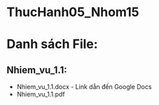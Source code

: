 # ThucHanh05_Nhom15

# Danh sách File:

## Nhiem_vu_1.1:
- Nhiem_vu_1.1.docx - Link dẫn đến Google Docs
- Nhiem_vu_1.1.pdf 
